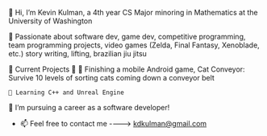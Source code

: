 👋 Hi, I’m Kevin Kulman, a 4th year CS Major minoring in Mathematics at the University of Washington

👀 Passionate about software dev, game dev, competitive programming, team programming projects, video games (Zelda, Final Fantasy, Xenoblade, etc.) story writing, lifting, brazilian jiu jitsu

🌱 Current Projects 🌱
    🌱 Finishing a mobile Android game, Cat Conveyor: Survive 10 levels of sorting cats coming down a conveyor belt
    
    🌱 Learning C++ and Unreal Engine  

💞️ I’m pursuing a career as a software developer!

- 📫 Feel free to contact me ----> kdkulman@gmail.com 

<!---
kdkulman/kdkulman is a ✨ special ✨ repository because its `README.md` (this file) appears on your GitHub profile.
You can click the Preview link to take a look at your changes.
--->
